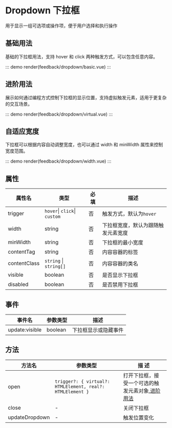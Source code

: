 # Dropdown 下拉框

用于显示一组可选项或操作项，便于用户选择和执行操作

## 基础用法

基础的下拉框用法，支持 hover 和 click 两种触发方式，可以包含任意内容。

::: demo
render(feedback/dropdown/basic.vue)
:::

## 进阶用法

展示如何通过编程方式控制下拉框的显示位置，支持虚拟触发元素，适用于更复杂的交互场景。

::: demo
render(feedback/dropdown/virtual.vue)
:::

## 自适应宽度

下拉框可以根据内容自动调整宽度，也可以通过 width 和 minWidth 属性来控制宽度范围。

::: demo
render(feedback/dropdown/width.vue)
:::

## 属性

| 属性名       | 类型                         | 必填 | 描述                               |
| ------------ | ---------------------------- | ---- | ---------------------------------- |
| trigger      | `hover`\| `click`\| `custom` | 否   | 触发方式，默认为`hover`            |
| width        | string                       | 否   | 下拉框宽度，默认为跟随触发元素宽度 |
| minWidth     | string                       | 否   | 下拉框的最小宽度                   |
| contentTag   | string                       | 否   | 内容容器的标签                     |
| contentClass | `string` \| `string[]`       | 否   | 内容容器的类名                     |
| visible      | boolean                      | 否   | 是否显示下拉框                     |
| disabled     | boolean                      | 否   | 是否禁用下拉框                     |

## 事件

| 事件名         | 参数类型 | 描述                 |
| -------------- | -------- | -------------------- |
| update:visible | boolean  | 下拉框显示或隐藏事件 |

## 方法

| 方法名         | 参数类型                                                  | 描 述                                                                                          |
| -------------- | --------------------------------------------------------- | ---------------------------------------------------------------------------------------------- |
| open           | `trigger?: { virtual?: HTMLElement, real?: HTMLElement }` | 打开下拉框，接受一个可选的触发元素对象,[进阶用法](/components/feedback/dropdown.html#进阶用法) |
| close          | -                                                         | 关闭下拉框                                                                                     |
| updateDropdown | -                                                         | 触发位置变化                                                                                   |
